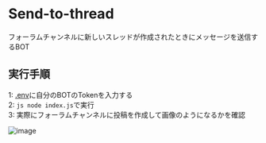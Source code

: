 # Send-to-thread
フォーラムチャンネルに新しいスレッドが作成されたときにメッセージを送信するBOT

## 実行手順
1: [.env](https://github.com/VEDA00133912/Send-to-thread/blob/main/.env)に自分のBOTのTokenを入力する<br>
2: ```js node index.js```で実行<br>
3: 実際にフォーラムチャンネルに投稿を作成して画像のようになるかを確認

![image](https://github.com/user-attachments/assets/0b8832d1-ec1f-40c6-a0bb-faed08a95770)
